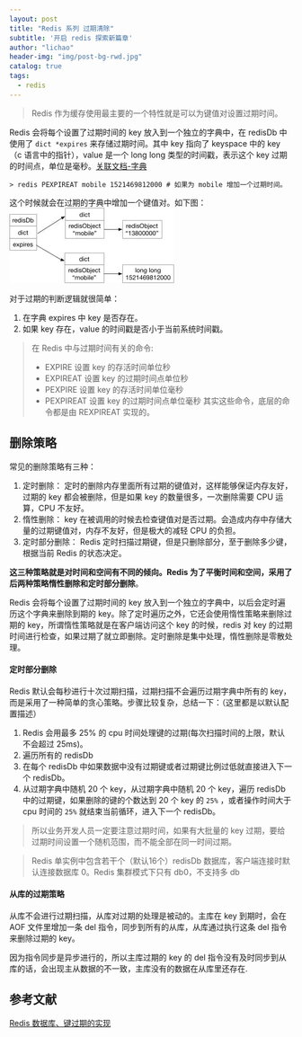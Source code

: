 ```yaml
---
layout: post
title: "Redis 系列 过期清除"
subtitle: '开启 redis 探索新篇章'
author: "lichao"
header-img: "img/post-bg-rwd.jpg"
catalog: true
tags:
  - redis 
---
```



> Redis 作为缓存使用最主要的一个特性就是可以为键值对设置过期时间。

Redis 会将每个设置了过期时间的 key 放入到一个独立的字典中，在 redisDb 中使用了 ```dict *expires``` 来存储过期时间。其中 key 指向了 keyspace 中的 key（c 语言中的指针），value 是一个 long long 类型的时间戳，表示这个 key 过期的时间点，单位是毫秒。[关联文档-字典](https://bailing1992.github.io/2019/12/24/redis-%E7%B3%BB%E5%88%97-%E5%AD%97%E5%85%B8/)

```
> redis PEXPIREAT mobile 1521469812000 # 如果为 mobile 增加一个过期时间。
```

这个时候就会在过期的字典中增加一个键值对。如下图：
![过期存储示意图](/img/redis/过期存储示意图.png)

对于过期的判断逻辑就很简单：
1. 在字典 expires 中 key 是否存在。
2. 如果 key 存在，value 的时间戳是否小于当前系统时间戳。

> 在 Redis 中与过期时间有关的命令:
> * EXPIRE 设置 key 的存活时间单位秒
> * EXPIREAT 设置 key 的过期时间点单位秒
> * PEXPIRE 设置 key 的存活时间单位毫秒
> * PEXPIREAT 设置 key 的过期时间点单位毫秒
> 其实这些命令，底层的命令都是由 REXPIREAT 实现的。
## 删除策略
常见的删除策略有三种：
1. 定时删除： 定时的删除内存里面所有过期的键值对，这样能够保证内存友好，过期的 key 都会被删除，但是如果 key 的数量很多，一次删除需要 CPU 运算，CPU 不友好。
2. 惰性删除： key 在被调用的时候去检查键值对是否过期。会造成内存中存储大量的过期键值对，内存不友好，但是极大的减轻 CPU 的负担。
3. 定时部分删除： Redis 定时扫描过期键，但是只删除部分，至于删除多少键，根据当前 Redis 的状态决定。

**这三种策略就是对时间和空间有不同的倾向。Redis 为了平衡时间和空间，采用了后两种策略惰性删除和定时部分删除**。

Redis 会将每个设置了过期时间的 key 放入到一个独立的字典中，以后会定时遍历这个字典来删除到期的 key。除了定时遍历之外，它还会使用惰性策略来删除过期的 key，所谓惰性策略就是在客户端访问这个 key 的时候，redis 对 key 的过期时间进行检查，如果过期了就立即删除。定时删除是集中处理，惰性删除是零散处理。
#### 定时部分删除
Redis 默认会每秒进行十次过期扫描，过期扫描不会遍历过期字典中所有的 key，而是采用了一种简单的贪心策略。步骤比较复杂，总结一下：（这里都是以默认配置描述）
1. Redis 会用最多 25% 的 cpu 时间处理键的过期(每次扫描时间的上限，默认不会超过 25ms)。
2. 遍历所有的 redisDb
3. 在每个 redisDb 中如果数据中没有过期键或者过期键比例过低就直接进入下一个 redisDb。
4. 从过期字典中随机 20 个 key，从过期字典中随机 20 个 key，遍历 redisDb 中的过期键，如果删除的键的个数达到 20 个 key 的 ```25%``` ，或者操作时间大于 cpu 时间的 ```25%``` 就结束当前循环，进入下一个 redisDb。

> 所以业务开发人员一定要注意过期时间，如果有大批量的 key 过期，要给过期时间设置一个随机范围，而不能全部在同一时间过期。

> Redis 单实例中包含若干个（默认16个）redisDb 数据库，客户端连接时默认连接数据库 0。Redis 集群模式下只有 db0，不支持多 db

#### 从库的过期策略
从库不会进行过期扫描，从库对过期的处理是被动的。主库在 key 到期时，会在 AOF 文件里增加一条 del 指令，同步到所有的从库，从库通过执行这条 del 指令来删除过期的 key。

因为指令同步是异步进行的，所以主库过期的 key 的 del 指令没有及时同步到从库的话，会出现主从数据的不一致，主库没有的数据在从库里还存在.

## 参考文献
[Redis 数据库、键过期的实现](https://xilidou.com/2018/03/20/redis-server/)